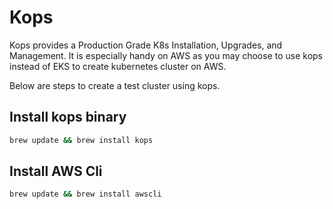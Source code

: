 # Kops

Kops provides a Production Grade K8s Installation, Upgrades, and Management. It is especially handy on AWS as you may choose to use kops instead of EKS to create kubernetes cluster on AWS.

Below are steps to create a test cluster using kops.

## Install kops binary

```sh
brew update && brew install kops
```

## Install AWS Cli

```sh
brew update && brew install awscli
```

